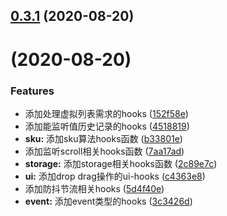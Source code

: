 ## [0.3.1](https://github.com/xuguo-code/vue-hooks/compare/v0.3.0...v0.3.1) (2020-08-20)



#  (2020-08-20)


### Features

* 添加处理虚拟列表需求的hooks ([152f58e](https://github.com/xuguo-code/vue-hooks/commit/152f58ea51fd1a0fa4b5ac35812fd55af5e50b6e))
* 添加能监听值历史记录的hooks ([4518819](https://github.com/xuguo-code/vue-hooks/commit/45188192412dc34bd06e7b5941ec2f319d6d5d65))
* **sku:** 添加sku算法hooks函数 ([b33801e](https://github.com/xuguo-code/vue-hooks/commit/b33801ebb844120b79a1f8e380f4e84b97db7d60))
* 添加监听scroll相关hooks函数 ([7aa17ad](https://github.com/xuguo-code/vue-hooks/commit/7aa17addc0af9b9fdf454dea898e104494b6c03b))
* **storage:** 添加storage相关hooks函数 ([2c89e7c](https://github.com/xuguo-code/vue-hooks/commit/2c89e7c80f82f9d86843a3e56423966046be5cda))
* **ui:** 添加drop drag操作的ui-hooks ([c4363e8](https://github.com/xuguo-code/vue-hooks/commit/c4363e890959148b5ad0481addc85db5bf20f93a))
* 添加防抖节流相关hooks ([5d4f40e](https://github.com/xuguo-code/vue-hooks/commit/5d4f40ed8cc82311dbaecfc918772b9825c1b38e))
* **event:** 添加event类型的hooks ([3c3426d](https://github.com/xuguo-code/vue-hooks/commit/3c3426d2a41ecab61b6cc7bfee2a96d23b299933))



